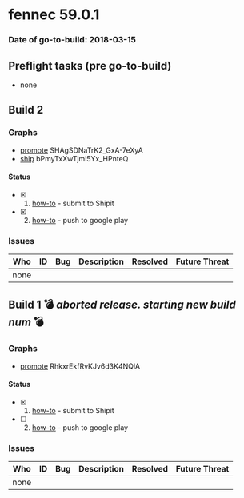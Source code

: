 # fennec 59.0.1

### Date of go-to-build: 2018-03-15

## Preflight tasks (pre go-to-build)
- none

## Build 2  

### Graphs
* [promote](https://tools.taskcluster.net/push-inspector/#/SHAgSDNaTrK2_GxA-7eXyA) SHAgSDNaTrK2_GxA-7eXyA
* [ship](https://tools.taskcluster.net/push-inspector/#/bPmyTxXwTjml5Yx_HPnteQ) bPmyTxXwTjml5Yx_HPnteQ


#### Status
- [x] 1.  [how-to](https://wiki.mozilla.org/Release:Release_Automation_on_Mercurial:Starting_a_Release#Submit_to_Ship_It)  - submit to Shipit
- [x] 2.  [how-to](https://github.com/mozilla-releng/releasewarrior-2.0/blob/master/docs/release-promotion/mobile/howto.md)  - push to google play

### Issues
| Who                 | ID               | Bug                                                                 | Description                | Resolved                | Future Threat                |
| ------------------- | ---------------- | ------------------------------------------------------------------- | -------------------------- | ----------------------- | ---------------------------- |
| none | | | | | |

## Build 1  :bomb: _aborted release. starting new build num_ :bomb: 

### Graphs
* [promote](https://tools.taskcluster.net/push-inspector/#/RhkxrEkfRvKJv6d3K4NQlA) RhkxrEkfRvKJv6d3K4NQlA


#### Status
- [x] 1.  [how-to](https://wiki.mozilla.org/Release:Release_Automation_on_Mercurial:Starting_a_Release#Submit_to_Ship_It)  - submit to Shipit
- [ ] 2.  [how-to](https://github.com/mozilla-releng/releasewarrior-2.0/blob/master/docs/release-promotion/mobile/howto.md)  - push to google play

### Issues
| Who                 | ID               | Bug                                                                 | Description                | Resolved                | Future Threat                |
| ------------------- | ---------------- | ------------------------------------------------------------------- | -------------------------- | ----------------------- | ---------------------------- |
| none | | | | | |

